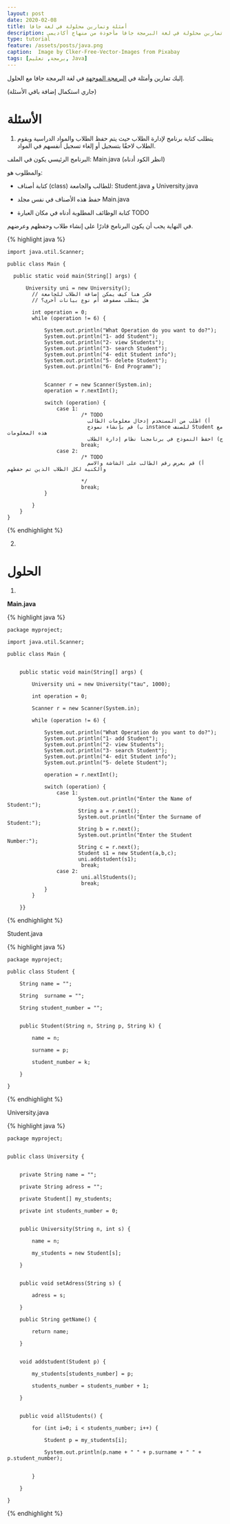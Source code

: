 ```yaml
---
layout: post
date: 2020-02-08
title: أمثلة وتمارين محلولة في لغة جافا
description: تمارين محلولة في لغة البرمجة جافا مأخوذة من منهاج أكاديمي
type: tutorial
feature: /assets/posts/java.png
caption:  Image by Clker-Free-Vector-Images from Pixabay 
tags: [برمجة, تعليم, Java]
---
```



إليك تمارين وأمثلة في [البرمجة الموجهة](https://ar.wikipedia.org/wiki/برمجة_كائنية_التوجه) في لغة البرمجة جافا مع الحلول.

(جاري استكمال إضافة باقي الأسئلة)

# الأسئلة

1. يتطلب كتابة برنامج لإدارة الطلاب حيث يتم حفظ الطلاب والمواد الدراسية ويقوم الطلاب لاحقًا بتسجيل أو إلغاء تسجيل أنفسهم في المواد.

  البرنامج الرئيسي يكون في الملف: Main.java (انظر الكود أدناه)

  والمطلوب هو:

  * كتابة أصناف (class) للطالب والجامعة: Student.java و University.java

  * حفظ هذه الأصناف في نفس مجلد Main.java

  * كتابة الوظائف المطلوبة أدناه في مكان العبارة TODO 


  في النهاية يجب أن يكون البرنامج قادرًا على إنشاء طلاب وحفظهم وعرضهم.


  {% highlight java %}

    import java.util.Scanner;

    public class Main {

      public static void main(String[] args) {

          University uni = new University();
            // فكر هنا كيف يمكن إضافة الطلاب للجامعة
            // هل يتطلب مصفوفة أم نوع بيانات أخرى؟

            int operation = 0;
            while (operation != 6) {

                System.out.println("What Operation do you want to do?");
                System.out.println("1- add Student");
                System.out.println("2- view Students");
                System.out.println("3- search Student");
                System.out.println("4- edit Student info");
                System.out.println("5- delete Student");
                System.out.println("6- End Programm");

                
                Scanner r = new Scanner(System.in);
                operation = r.nextInt();

                switch (operation) {
                    case 1:
                            /* TODO
                              أ) اطلب من المستخدم إدخال معلومات الطالب
                              ب) قم بإنشاء نموذج instance للصنف Student مع هذه المعلومات
                              ج) احفظ النموذج في برنامجنا نظام إدارة الطلاب
                            break;
                    case 2:
                            /* TODO
                              أ) قم بعرض رقم الطالب على الشاشة والاسم والكنية لكل الطلاب الذين تم حفظهم 
                    
                            */
                            break;
                }
   
            }
        }
    }



  {% endhighlight %}


2. 

# الحلول

1.
  **Main.java**


  {% highlight java %}

    package myproject; 

    import java.util.Scanner; 

    public class Main { 


        public static void main(String[] args) { 

            University uni = new University("tau", 1000);
            
            int operation = 0;

            Scanner r = new Scanner(System.in);

            while (operation != 6) {  

                System.out.println("What Operation do you want to do?");
                System.out.println("1- add Student");
                System.out.println("2- view Students");
                System.out.println("3- search Student");
                System.out.println("4- edit Student info");
                System.out.println("5- delete Student");
                
                operation = r.nextInt();

                switch (operation) {
                    case 1:
                           System.out.println("Enter the Name of Student:");
                           String a = r.next();
                           System.out.println("Enter the Surname of Student:");
                           String b = r.next();
                           System.out.println("Enter the Student Number:");
                           String c = r.next();
                           Student s1 = new Student(a,b,c);
                           uni.addstudent(s1);
                            break;
                    case 2:
                            uni.allStudents();
                            break;
                }
            }

        }}

  {% endhighlight %}

  Student.java


  {% highlight java %}

    package myproject; 

    public class Student { 

        String name = ""; 

        String  surname = "";

        String student_number = ""; 


        public Student(String n, String p, String k) { 

            name = n;

            surname = p; 
            
            student_number = k; 

        } 

    }

  {% endhighlight %}


  University.java

  {% highlight java %}

    package myproject; 


    public class University { 


        private String name = ""; 

        private String adress = ""; 

        private Student[] my_students; 

        private int students_number = 0; 


        public University(String n, int s) { 

            name = n; 

            my_students = new Student[s]; 

        } 


        public void setAdress(String s) { 

            adress = s; 

        } 

        public String getName() { 

            return name; 

        } 


        void addstudent(Student p) { 

            my_students[students_number] = p; 

            students_number = students_number + 1; 

        } 


        public void allStudents() { 

            for (int i=0; i < students_number; i++) { 

                Student p = my_students[i]; 

                System.out.println(p.name + " " + p.surname + " " + p.student_number);


            } 

        } 

    } 

  {% endhighlight %}

